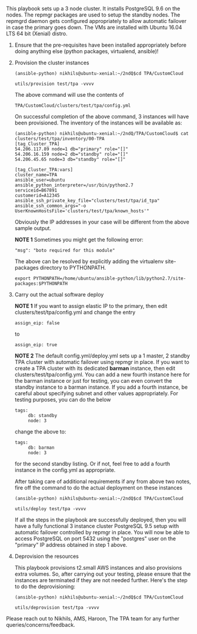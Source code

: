 This playbook sets up a 3 node cluster. It installs PostgreSQL
9.6 on the nodes. The repmgr packages are used to setup the standby nodes.
The repmgrd daemon gets configured appropriately to allow automatic
failover in case the primary goes down. The VMs are installed with
Ubuntu 16.04 LTS 64 bit (Xenial) distro.

1. Ensure that the pre-requisites have been installed appropriately
before doing anything else (python packages, virtualend, ansible)!

2. Provision the cluster instances

   ```
   (ansible-python) nikhils@ubuntu-xenial:~/2ndQ$cd TPA/CustomCloud
   
   utils/provision test/tpa -vvvv
   ```

   The above command will use the contents of
   ```
   TPA/CustomCloud/clusters/test/tpa/config.yml
   ```
   On successful completion of the above command, 3 instances will have
   been provisioned. The inventory of the instances will be available as:

   ```
   (ansible-python) nikhils@ubuntu-xenial:~/2ndQ/TPA/CustomCloud$ cat clusters/test/tpa/inventory/00-TPA
   [tag_Cluster_TPA]
   54.206.117.89 node=1 db="primary" role="[]"
   54.206.16.159 node=2 db="standby" role="[]"
   54.206.45.65 node=3 db="standby" role="[]"

   [tag_Cluster_TPA:vars]
   cluster_name=TPA
   ansible_user=ubuntu
   ansible_python_interpreter=/usr/bin/python2.7
   serviceid=B67891
   customerid=A12345
   ansible_ssh_private_key_file="clusters/test/tpa/id_tpa"
   ansible_ssh_common_args="-o UserKnownHostsFile='clusters/test/tpa/known_hosts'" 
   
   ```
   Obviously the IP addresses in your case will be different from the
   above sample output.

   **NOTE 1** Sometimes you might get the following error:
   ```
   "msg": "boto required for this module"
   ```
   The above can be resolved by explicitly adding the virtualenv site-packages directory to PYTHONPATH.
   ```
   export PYTHONPATH=/home/ubuntu/ansible-python/lib/python2.7/site-packages:$PYTHONPATH
   ```
   
3. Carry out the actual software deploy

   **NOTE 1** If you want to assign elastic IP to the primary, then edit clusters/test/tpa/config.yml and change the entry
   ```
   assign_eip: false
   ```
   to 
   ```
   assign_eip: true
   ```
   
   **NOTE 2** The default config.yml/deploy.yml sets up a 1 master, 2 standby TPA cluster with automatic failover using repmgr in place. If you want to create a TPA cluster with its dedicated **barman** instance, then edit clusters/test/tpa/config.yml. You can add a new fourth instance here for the barman instance or just for testing, you can even convert the standby instance to a barman instance. If you add a fourth instance, be careful about specifying subnet and other values appropriately. For testing purposes, you can do the below
   ```
   tags:
        db: standby
        node: 3
   ```
   change the above to:
   ```
   tags:
        db: barman
        node: 3
   ```
   for the second standby listing. Or if not, feel free to add a fourth instance in the config.yml as appropriate.
   
   After taking care of additional requirements if any from above two notes, fire off the command to do the actual deployment on these instances
   ```
   (ansible-python) nikhils@ubuntu-xenial:~/2ndQ$cd TPA/CustomCloud

   utils/deploy test/tpa -vvvv

   ```
   If all the steps in the playbook are successfully deployed, then you will have a fully
   functional 3 instance cluster PostgreSQL 9.5 setup with automatic failover controlled by
   repmgr in place. You will now be able to access PostgreSQL on port 5432 using the
   "postgres" user on the "primary" IP address obtained in step 1 above. 
    

5. Deprovision the resources

   This playbook provisions t2.small AWS instances and also provisions extra volumes. So,
   after carrying out your testing, please ensure that the instances are terminated if they
   are not needed further. Here's the step to do the deprovisioning:

   ```
   (ansible-python) nikhils@ubuntu-xenial:~/2ndQ$cd TPA/CustomCloud

   utils/deprovision test/tpa -vvvv
   ```

Please reach out to Nikhils, AMS, Haroon, The TPA team for any further queries/concerns/feedback.
